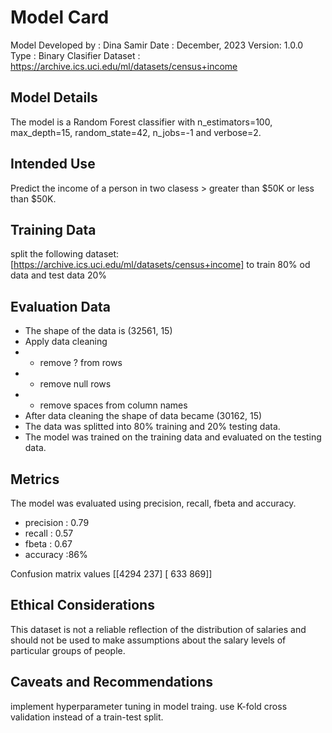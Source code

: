 # Model Card
Model Developed by : Dina Samir
Date               : December, 2023 Version: 1.0.0
Type               : Binary Clasifier
Dataset            : https://archive.ics.uci.edu/ml/datasets/census+income

## Model Details
The model is a Random Forest classifier with n_estimators=100, max_depth=15, random_state=42, n_jobs=-1 and verbose=2.


## Intended Use
Predict the income of a person in two clasess > greater than $50K or less than $50K.

## Training Data
split the following dataset:[https://archive.ics.uci.edu/ml/datasets/census+income] to train 80% od data and test data 20%

## Evaluation Data
- The shape of the data is (32561, 15)
- Apply data cleaning 
- - remove ? from rows
- - remove null rows
- - remove spaces from column names
- After data cleaning the shape of data became (30162, 15)
- The data was splitted into 80% training and 20% testing data.
- The model was trained on the training data and evaluated on the testing data.

## Metrics
The model was evaluated using precision, recall, fbeta and accuracy.
- precision : 0.79
- recall    : 0.57 
- fbeta     : 0.67
- accuracy  :86%

Confusion matrix values
[[4294  237]
 [ 633  869]]


## Ethical Considerations
This dataset is not a reliable reflection of the distribution of salaries and should not be used to make assumptions about the salary levels of particular groups of people.

## Caveats and Recommendations
implement hyperparameter tuning in model traing.
use K-fold cross validation instead of a train-test split.

